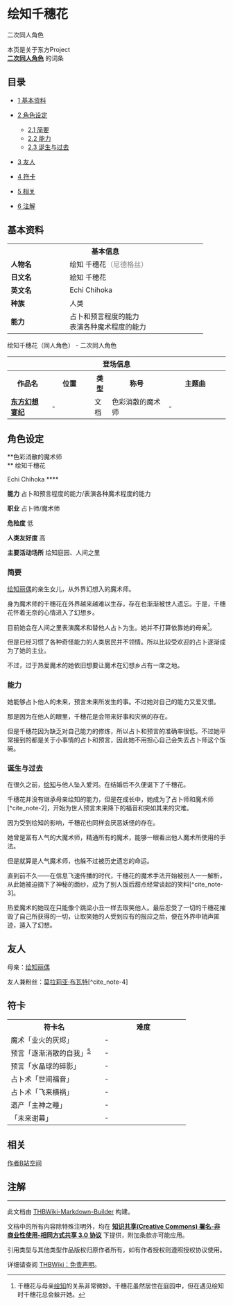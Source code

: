 # 绘知千穗花

<!-- source html: G:\repos\THBWiki-Markdown-Builder\THBWikiMarkdown\Temp\main\1\15\ns0%3A%E7%BB%98%E7%9F%A5%E5%8D%83%E7%A9%97%E8%8A%B1.html -->

二次同人角色

本页是关于东方Project  
 **[二次同人角色](./二次角色列表.md)** 的词条

## 目录

- [1 基本资料](#基本资料)
- [2 角色设定](#角色设定)

  - [2.1 简要](#简要)
  - [2.2 能力](#能力)
  - [2.3 诞生与过去](#诞生与过去)



- [3 友人](#友人)
- [4 符卡](#符卡)
- [5 相关](#相关)
- [6 注解](#注解)





## 基本资料

<table>
<tbody><tr>
<th colspan="2">基本信息</th>
</tr>
<tr>
<td style="width:120px"><b>人物名</b></td><td style="min-width:300px">绘知 千穗花<font color="#808080">（尼德格丝）</font></td>
</tr><tr><td><b>日文名</b></td><td>絵知 千穂花</td></tr><tr><td><b>英文名</b></td><td>Echi Chihoka</td></tr><tr><td><b>种族</b></td><td>人类</td></tr><tr><td><b>能力</b></td><td>占卜和预言程度的能力<br>表演各种魔术程度的能力</td></tr></tbody></table>

绘知千穗花（同人角色） - 二次同人角色

<table>
<tbody><tr>
<th colspan="5">登场信息</th>
</tr><tr><th><b>作品名</b></th><th><b>位置</b></th><th><b>类型</b></th><th><b>称号</b></th><th><b>主题曲</b></th></tr><tr><td rowspan="1" style="width:120px"><b><a href="./东方幻想宴纪.md" title="东方幻想宴纪">东方幻想宴纪</a></b></td><td style="width:130px">-</td><td class="bg-color-danger-30" style="width:30px;">文档</td><td style="width:180px">色彩消散的魔术师</td><td style="width:200px">-</td></tr></tbody></table>



## 角色设定
  
 **色彩消散的魔术师  
** 
绘知千穗花  

Echi Chihoka **** 
  
  
 **能力**   占卜和预言程度的能力/表演各种魔术程度的能力
  
  
 **职业**   占卜师/魔术师
  
  
 **危险度**  低
  
  
 **人类友好度**  高
  
  
 **主要活动场所**  绘知庭园、人间之里
  


### 简要
  
[绘知丽偶](./绘知丽偶.md)的亲生女儿，从外界幻想入的魔术师。
  
  
身为魔术师的千穗花在外界越来越难以生存，存在也渐渐被世人遗忘。于是，千穗花怀着无奈的心情进入了幻想乡。
  
  
目前她会在人间之里表演魔术和替他人占卜为生。她并不打算依靠她的母亲[^cite_note-1]。
  
  
但是已经习惯了各种奇怪能力的人类居民并不领情。所以比较受欢迎的占卜逐渐成为了她的主业。
  
  
不过，过于热爱魔术的她依旧想要让魔术在幻想乡占有一席之地。
  


### 能力
  
她能够占卜他人的未来，预言未来所发生的事。不过她对自己的能力又爱又恨。
  
  
那是因为在他人的眼里，千穗花是会带来好事和灾祸的存在。
  
  
但是千穗花因为缺乏对自己能力的修炼，所以占卜和预言的准确率很低。不过她平常接到的都是关于小事情的占卜和预言，因此她不用担心自己会失去占卜师这个饭碗。
  


### 诞生与过去
  
在很久之前，[绘知](./绘知丽偶.md)与他人坠入爱河。在结婚后不久便诞下了千穗花。
  
  
千穗花并没有继承母亲绘知的能力，但是在成长中，她成为了占卜师和魔术师[^cite_note-2]，开始为世人预言未来降下的福音和突如其来的灾难。
  
  
因为受到绘知的影响，千穗花也同样会厌恶妖怪的存在。
  
  
她曾是富有人气的大魔术师，精通所有的魔术，能够一眼看出他人魔术所使用的手法。
  
  
但是就算是人气魔术师，也躲不过被历史遗忘的命运。
  
  
直到前不久——在信息飞速传播的时代，千穗花的魔术手法开始被别人一一解析，从此她被迫摘下了神秘的面纱，成为了别人饭后甜点经常谈起的笑料[^cite_note-3]。
  
  
热爱魔术的她现在只能像个跳梁小丑一样去取笑他人。最后忍受了一切的千穗花摧毁了自己所获得的一切，让取笑她的人受到应有的报应之后，便在外界中销声匿迹，遁入了幻想。
  


## 友人
  
母亲：[绘知丽偶](./绘知丽偶.md)
  
  
友人兼粉丝：[莫拉莉亚·布瓦特](./莫拉莉亚·布瓦特.md)[^cite_note-4]
  


## 符卡

<table><tbody><tr><th><b>符卡名</b></th><th><b>难度</b></th></tr><tr><td style="width:200px">魔术「业火的灰烬」</td><td style="width:180px">-</td></tr>
<tr><td style="width:200px">预言「逐渐消散的自我」<sup id="cite_ref-5" class="reference"><a href="#cite_note-5">5</a></sup></td><td style="width:180px">-</td></tr>
<tr><td style="width:200px">预言「水晶球的碎影」</td><td style="width:180px">-</td></tr>
<tr><td style="width:200px">占卜术「世间福音」</td><td style="width:180px">-</td></tr>
<tr><td style="width:200px">占卜术「飞来横祸」</td><td style="width:180px">-</td></tr>
<tr><td style="width:200px">遗产「主神之瞳」</td><td style="width:180px">-</td></tr>
<tr><td style="width:200px">「未来谢幕」</td><td style="width:180px">-</td></tr></tbody></table>



## 相关
  
[作者B站空间](https://space.bilibili.com/95126860)
  


## 注解
[^cite_note-1]: 千穗花与母亲[绘知](./绘知丽偶.md)的关系非常微妙。千穗花虽然居住在庭园中，但在遇见绘知时千穗花总会躲开她。





---

此文档由 [THBWiki-Markdown-Builder](https://github.com/Delsin-Yu/THBWiki-Markdown-Builder) 构建。

文档中的所有内容除特殊注明外，均在 [**知识共享(Creative Commons) 署名-非商业性使用-相同方式共享 3.0 协议**](https://creativecommons.org/licenses/by-sa/3.0/deed.zh-hans) 下提供，附加条款亦可能应用。

引用类型与其他类型作品版权归原作者所有，如有作者授权则遵照授权协议使用。

详细请查阅 [THBWiki：免责声明](https://thbwiki.cc/THBWiki:%E5%85%8D%E8%B4%A3%E5%A3%B0%E6%98%8E)。

